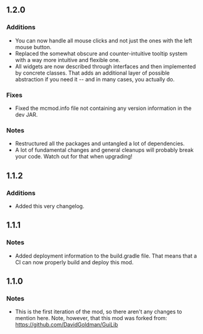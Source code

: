 1.2.0
-----

### Additions
* You can now handle all mouse clicks and not just the ones with the left mouse button.
* Replaced the somewhat obscure and counter-intuitive tooltip system with a way more intuitive and flexible one.
* All widgets are now described through interfaces and then implemented by concrete classes. That adds an additional layer of possible abstraction if you need it -- and in many cases, you actually do.

### Fixes
* Fixed the mcmod.info file not containing any version information in the dev JAR.

### Notes
* Restructured all the packages and untangled a lot of dependencies.
* A lot of fundamental changes and general cleanups will probably break your code. Watch out for that when upgrading!

1.1.2
-----

### Additions
* Added this very changelog.

1.1.1
-----

### Notes
* Added deployment information to the build.gradle file. That means that a CI can now properly build and deploy this mod.

1.1.0
-----

### Notes
* This is the first iteration of the mod, so there aren't any changes to mention here. Note, however, that this mod was forked from: https://github.com/DavidGoldman/GuiLib
